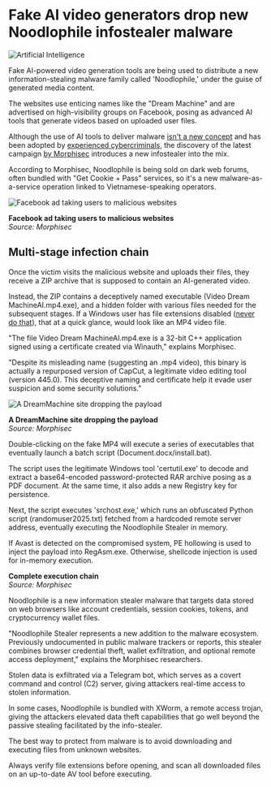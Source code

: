 # Fake AI video generators drop new Noodlophile infostealer malware

![Artificial Intelligence](https://www.bleepstatic.com/content/hl-images/2023/01/11/ai-robot-hacker-disiintegratin.jpg)

Fake AI-powered video generation tools are being used to distribute a new information-stealing malware family called 'Noodlophile,' under the guise of generated media content.

The websites use enticing names like the "Dream Machine" and are advertised on high-visibility groups on Facebook, posing as advanced AI tools that generate videos based on uploaded user files. 

Although the use of AI tools to deliver malware [isn't a new concept](https://www.bleepingcomputer.com/news/security/fake-ai-video-generators-infect-windows-macos-with-infostealers/) and has been adopted by [experienced cybercriminals](https://www.bleepingcomputer.com/news/security/fin7-hackers-launch-deepfake-nude-generator-sites-to-spread-malware/), the discovery of the latest campaign [by Morphisec](https://www.morphisec.com/blog/new-noodlophile-stealer-fake-ai-video-generation-platforms/) introduces a new infostealer into the mix.

According to Morphisec, Noodlophile is being sold on dark web forums, often bundled with "Get Cookie + Pass" services, so it's a new malware-as-a-service operation linked to Vietnamese-speaking operators.

![Facebook ad taking users to malicious websites](https://www.bleepstatic.com/images/news/u/1220909/2025/May/ad.jpg)

**Facebook ad taking users to malicious websites**  
_Source: Morphisec_

## Multi-stage infection chain

Once the victim visits the malicious website and uploads their files, they receive a ZIP archive that is supposed to contain an AI-generated video.

Instead, the ZIP contains a deceptively named executable (Video Dream MachineAI.mp4.exe), and a hidden folder with various files needed for the subsequent stages. If a Windows user has file extensions disabled ([never do that](https://www.bleepingcomputer.com/news/microsoft/hiding-windows-file-extensions-is-a-security-risk-enable-now/)), that at a quick glance, would look like an MP4 video file.

"The file Video Dream MachineAI.mp4.exe is a 32-bit C++ application signed using a certificate created via Winauth," explains Morphisec.

"Despite its misleading name (suggesting an .mp4 video), this binary is actually a repurposed version of CapCut, a legitimate video editing tool (version 445.0). This deceptive naming and certificate help it evade user suspicion and some security solutions."

![A DreamMachine site dropping the payload](https://www.bleepstatic.com/images/news/u/1220909/2025/May/site(1).jpg)

**A DreamMachine site dropping the payload**  
_Source: Morphisec_

Double-clicking on the fake MP4 will execute a series of executables that eventually launch a batch script (Document.docx/install.bat).

The script uses the legitimate Windows tool 'certutil.exe' to decode and extract a base64-encoded password-protected RAR archive posing as a PDF document. At the same time, it also adds a new Registry key for persistence.

Next, the script executes 'srchost.exe,' which runs an obfuscated Python script (randomuser2025.txt) fetched from a hardcoded remote server address, eventually executing the Noodlophile Stealer in memory.

If Avast is detected on the compromised system, PE hollowing is used to inject the payload into RegAsm.exe. Otherwise, shellcode injection is used for in-memory execution.

**Complete execution chain**  
_Source: Morphisec_

Noodlophile is a new information stealer malware that targets data stored on web browsers like account credentials, session cookies, tokens, and cryptocurrency wallet files.

"Noodlophile Stealer represents a new addition to the malware ecosystem. Previously undocumented in public malware trackers or reports, this stealer combines browser credential theft, wallet exfiltration, and optional remote access deployment," explains the Morphisec researchers.

Stolen data is exfiltrated via a Telegram bot, which serves as a covert command and control (C2) server, giving attackers real-time access to stolen information.

In some cases, Noodlophile is bundled with XWorm, a remote access trojan, giving the attackers elevated data theft capabilities that go well beyond the passive stealing facilitated by the info-stealer.

The best way to protect from malware is to avoid downloading and executing files from unknown websites.

Always verify file extensions before opening, and scan all downloaded files on an up-to-date AV tool before executing.
